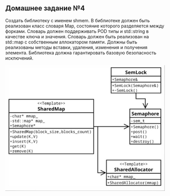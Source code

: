 ## Домашнее задание №4

Создать библиотеку с именем shmem.
В библиотеке должен быть реализован класс словаря Map, состояние которого разделяется между форками.
Словарь должен поддерживать POD типы и std::string в качестве ключа и значения.
Словарь должен быть реализован на std::map с собственным аллокатором памяти.
Должны быть реализованы методы вставки, удаления, изменения и получения элемента.
Библиотека должна гарантировать базовую безопасность исключений.

![Task](deps/diag.jpeg)
